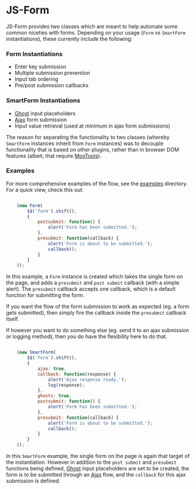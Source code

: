 JS-Form
===
JS-Form provides two classes which are meant to help automate some common
niceties with forms. Depending on your usage (`Form` vs `SmartForm`
instantiations), these currently include the following:

### Form Instantiations

- Enter key submission
- Multiple submission prevention
- Input tab ordering
- Pre/post submission callbacks

### SmartForm Instantiations

- [Ghost](https://github.com/onassar/JS-Ghost) input placeholders
- [Ajax](https://github.com/onassar/JS-Ajax) form submission
- Input value retrieval (used at minimum in ajax form submissions)

The reason for separating the functionality to two classes (whereby `SmartForm`
instances inherit from `Form` instances) was to decouple functionality that is
based on other plugins, rather than in browser DOM features (albeit, that
require [MooTools](http://mootools.net/)).

### Examples
For more comprehensive examples of the flow, see the
[examples](https://github.com/onassar/JS-Form/tree/master/examples) directory.
For a quick view, check this out:

``` javascript

    (new Form(
        $$('form').shift(),
        {
            postsubmit: function() {
                alert('Form has been submitted.');
            },
            presubmit: function(callback) {
                alert('Form is about to be submitted.');
                callback();
            }
        }
    ));

````

In this example, a `Form` instance is created which takes the single form on the
page, and adds a `presubmit` and `post submit` callback (with a simple alert).
The `presubmit` callback accepts one callback, which is a default function for
submitting the form.

If you want the flow of the form submission to work as expected (eg. a form gets
submitted), then simply fire the callback inside the `presubmit` callback
itself.

If however you want to do something else (eg. send it to an ajax submission or
logging method), then you do have the flexibility here to do that.


``` javascript

    (new SmartForm(
        $$('form').shift(),
        {
            ajax: true,
            callback: function(response) {
                alert('Ajax response ready.');
                log(response);
            },
            ghosts: true,
            postsubmit: function() {
                alert('Form has been submitted.');
            },
            presubmit: function(callback) {
                alert('Form is about to be submitted.');
                callback();
            }
        }
    ));

```

In this `SmartForm` example, the single form on the page is again that target of
the instantiation. However in addition to the `post submit` and `presubmit`
functions being defined, [Ghost](https://github.com/onassar/JS-Ghost) input
placeholders are set to be created, the form is to be submitted through an
[Ajax](https://github.com/onassar/JS-Ajax) flow, and the `callback` for this
ajax submission is defined.
